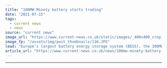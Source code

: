 ```yaml
---
title: "100MW Minety battery starts trading"
date: "2021-07-15"
tags: 
  - current news
  - news
source: "current news"
image_url: "https://www.current-news.co.uk/static/images/_400x400_crop_center-center/Minety-battery-site-in-Wiltshire-credit-Shell-Energy-Europe.JPG"
image_fp: "/assets/img/post_thumbnails/116.JPG"
lead: "​Europe’s largest battery energy storage system (BESS), the 100MW Minety site, is now fully operation Shell Energy has announced."
article_url: "https://www.current-news.co.uk/news/100mw-minety-battery-starts-trading?utm_source=rss-feeds&utm_medium=rss&utm_campaign=rss"
---
```


---
